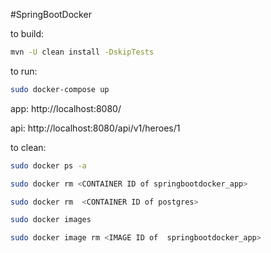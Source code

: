 
#SpringBootDocker

to build:
```bash
mvn -U clean install -DskipTests
```

to run:
```bash
sudo docker-compose up
```
app: http://localhost:8080/

api: http://localhost:8080/api/v1/heroes/1

to clean:
```bash
sudo docker ps -a

sudo docker rm <CONTAINER ID of springbootdocker_app>

sudo docker rm  <CONTAINER ID of postgres>

sudo docker images

sudo docker image rm <IMAGE ID of  springbootdocker_app>
```
